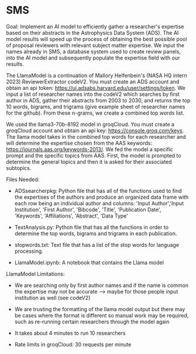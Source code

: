 # SMS

Goal: Implement an AI model to efficiently gather a researcher's expertise based on their abstracts in the Astrophysics Data System (ADS). The AI model results will speed up the process of obtaining the best possible pool of proposal reviewers with relevant subject matter expertise. We input the names already in SMS, a database system used to create review panels, into the AI model and subsequently populate the expertise field with our results.


The LlamaModel is a continuation of Mallory Helfenbein's (NASA HQ intern 2023) ReviewerExtractor codeV2. You must create an ADS account and obtain an api token: https://ui.adsabs.harvard.edu/user/settings/token. We input a list of researcher names into the codeV2 which searches by first author in ADS, gather their abstracts from 2003 to 2030, and returns the top 10 words, bigrams, and trigrams (give example sheet of researcher names for the github). From these n-grams, we create a combined top words list.


We used the llama3-70b-8192 model in groqCloud. You must create a groqCloud account and obtain an api key: https://console.groq.com/keys. The llama model takes in the combined top words for each researcher and will determine the expertise chosen from the AAS keywords: https://journals.aas.org/keywords-2013/. We fed the model a specific prompt and the specific topics from AAS. First, the model is prompted to determine the general topics and then it is asked for their associated subtopics.


Files Needed:
- ADSsearcherpkg: Python file that has all of the functions used to find the expertises of the authors and produce an organized data frame with each row being an individual author and columns: 'Input Author','Input Institution', 'First Author', 'Bibcode', 'Title', 'Publication Date', 'Keywords', 'Affiliations', 'Abstract', 'Data Type'
  
- TextAnalysis.py: Python file that has all the functions in order to determine the top words, bigrams and trigrams in each publication.

- stopwords.txt: Text file that has a list of the stop words for language processing.
  
- LlamaModel.ipynb: A notebook that contains the Llama model


LlamaModel Limitations:
- We are searching only by first author names and if the name is common the expertise may not be accurate --> maybe for those people input institution as well (see codeV2)
  
- We are trusting the formatting of the llama model output but there may be cases where the format is different so manual work may be required, such as re-running certain researchers through the model again
  
- It takes about 4 minutes to run 10 researchers
  
- Rate limits in groqCloud: 30 requests per minute
